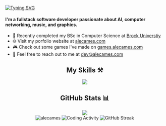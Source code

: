 <a href="https://git.io/typing-svg"><img src="https://readme-typing-svg.herokuapp.com?font=Fira+Code&duration=1000&pause=250&color=FFFFFF&multiline=true&repeat=false&random=false&width=700&height=80&lines=%24+echo+%22Welcome+to+my+GitHub%22;%24+cat+alecames%2FREADME.md;" alt="Typing SVG" /></a>

<h4>I'm a fullstack software developer passionate about AI, computer networking, music, and graphics. </h4>

- 🏫 Recently completed my BSc in Computer Science at [Brock Universtiy](https://brocku.ca)
- 🌐 Visit my porfolio website at [alecames.com](https://alecames.com)
- 🎮 Check out some games I've made on [games.alecames.com](https://games.alecames.com)
- 📧 Feel free to reach out to me at [dev@alecames.com](mailto:dev@alecames.com)
  
<h2 align="center">My Skills ⚒️</h2>
<div align="center">
    <img src="https://skillicons.dev/icons?i=py,vscode,java,js,ts,html,css,svelte,supabase,netlify,vercel,vite,cpp,androidstudio,sqlite,mysql,firebase,postgres,react,nodejs,bash,linux,pytorch,visualstudio,figma,ai,ps,pr,ae&perline=12" />
</div>

<h2 align="center">GitHub Stats 📊</h2>
<div align="center">
<div align="center"><img src="https://komarev.com/ghpvc/?username=alecames&style=flat-square&label=PROFILE+VIEWS&color=6a9955"/></div>
	
<img title="GitHub Stats" src="https://githubstats.alecames.com/api?username=alecames&show_icons=true&locale=en&theme=dark&hide_border=true&bg_color=00000000" alt="alecames" />

<!-- <img title="Top Coding Languages" src="https://githubstats.alecames.com/api/top-langs?username=alecames&show_icons=true&locale=en&layout=compact&theme=dark&hide_border=true&bg_color=00000000" /> -->
	
<img title="Coding Activity" src="https://github-readme-stats.vercel.app/api/wakatime?username=alecames&layout=compact&langs_count=8&custom_title=Weekly+Programming+Stats&theme=dark&hide_border=true&bg_color=00000000" />
	
<img title="GitHub Streak" src="https://streak-stats.demolab.com?user=alecames&theme=highcontrast&hide_border=true&background=DD272700" />

</div>
